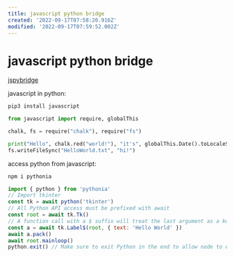 ```yaml
---
title: javascript python bridge
created: '2022-09-17T07:58:20.916Z'
modified: '2022-09-17T07:59:52.002Z'
---
```


# javascript python bridge

[jspybridge](https://github.com/extremeheat/JSPyBridge)

javascript in python:

```bash
pip3 install javascript
```

```python
from javascript import require, globalThis

chalk, fs = require("chalk"), require("fs")

print("Hello", chalk.red("world!"), "it's", globalThis.Date().toLocaleString())
fs.writeFileSync("HelloWorld.txt", "hi!")
```

access python from javascript:

```bash
npm i pythonia
```

```javascript
import { python } from 'pythonia'
// Import tkinter
const tk = await python('tkinter')
// All Python API access must be prefixed with await
const root = await tk.Tk()
// A function call with a $ suffix will treat the last argument as a kwarg dict
const a = await tk.Label$(root, { text: 'Hello World' })
await a.pack()
await root.mainloop()
python.exit() // Make sure to exit Python in the end to allow node to exit. You can also use process.exit.
```
